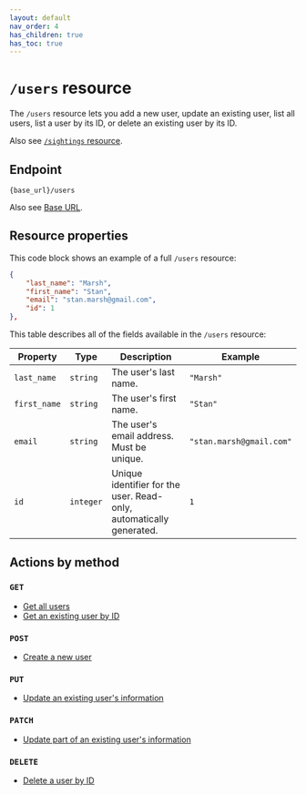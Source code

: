```yaml
---
layout: default
nav_order: 4
has_children: true
has_toc: true
---
```


# `/users` resource

The `/users` resource lets you add a new user, update an existing user, list all users, list a user by its ID, or delete an existing user by its ID.

Also see [`/sightings` resource](../sightings-resource/sightings-resource.md).

## Endpoint

`{base_url}/users`

Also see [Base URL](../base-url.md).

## Resource properties

This code block shows an example of a full `/users` resource:

```json
{
    "last_name": "Marsh",
    "first_name": "Stan",
    "email": "stan.marsh@gmail.com",
    "id": 1
},
```

This table describes all of the fields available in the `/users` resource:

| Property     | Type      | Description                                                  | Example                  |
| ------------ | --------- | ------------------------------------------------------------ | ------------------------ |
| `last_name`  | `string`  | The user's last name.                                        | `"Marsh"`                |
| `first_name` | `string`  | The user's first name.                                       | `"Stan"`                 |
| `email`      | `string`  | The user's email address. Must be unique.                    | `"stan.marsh@gmail.com"` |
| `id`         | `integer` | Unique identifier for the user. Read-only, automatically generated. | `1`               |

## Actions by method

### `GET`

* [Get all users](./users-get.md)
* [Get an existing user by ID](./users-get.md)

### `POST`

* [Create a new user](./users-post.md)

### `PUT`

* [Update an existing user's information](./users-put.md)

### `PATCH`

* [Update part of an existing user's information](./users-patch.md)

### `DELETE`

* [Delete a user by ID](./users-delete.md)
